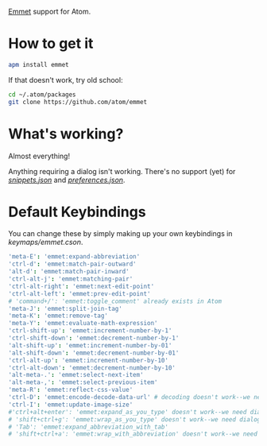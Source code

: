 [Emmet](http://emmet.io) support for Atom.

# How to get it

```bash
apm install emmet
```

If that doesn't work, try old school:

```bash
cd ~/.atom/packages
git clone https://github.com/atom/emmet
```

# What's working?

Almost everything! 

Anything requiring a dialog isn't working. There's no support
(yet) for [_snippets.json_](http://docs.emmet.io/customization/snippets/) and [_preferences.json_](http://docs.emmet.io/customization/preferences/).

# Default Keybindings

You can change these by simply making up your own keybindings in _keymaps/emmet.cson_.

```cson
'meta-E': 'emmet:expand-abbreviation'
'ctrl-d': 'emmet:match-pair-outward'
'alt-d': 'emmet:match-pair-inward'
'ctrl-alt-j': 'emmet:matching-pair'
'ctrl-alt-right': 'emmet:next-edit-point'
'ctrl-alt-left': 'emmet:prev-edit-point'
# 'command+/': 'emmet:toggle_comment' already exists in Atom
'meta-J': 'emmet:split-join-tag'
'meta-K': 'emmet:remove-tag'
'meta-Y': 'emmet:evaluate-math-expression'
'ctrl-shift-up': 'emmet:increment-number-by-1'
'ctrl-shift-down': 'emmet:decrement-number-by-1'
'alt-shift-up': 'emmet:increment-number-by-01'
'alt-shift-down': 'emmet:decrement-number-by-01'
'ctrl-alt-up': 'emmet:increment-number-by-10'
'ctrl-alt-down': 'emmet:decrement-number-by-10'
'alt-meta-.': 'emmet:select-next-item'
'alt-meta-,': 'emmet:select-previous-item'
'meta-R': 'emmet:reflect-css-value'
'ctrl-D': 'emmet:encode-decode-data-url' # decoding doesn't work--we need dialogs
'ctrl-I': 'emmet:update-image-size'
#'ctrl+alt+enter': 'emmet:expand_as_you_type' doesn't work--we need dialogs
# 'shift+ctrl+g': 'emmet:wrap_as_you_type' doesn't work--we need dialogs
# 'Tab': 'emmet:expand_abbreviation_with_tab'
# 'shift+ctrl+a': 'emmet:wrap_with_abbreviation' doesn't work--we need dialogs
```
